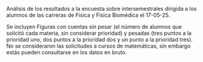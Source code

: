 Análisis de los resultados a la encuesta sobre intersemestrales dirigida a los alumnos de las carreras de Física y Física Biomédica el 17-05-25.

Se incluyen Figuras con cuentas sin pesar (el número de alumnos que solicitó cada materia, sin considerar prioridad) y pesadas (tres puntos a la prioridad uno, dos puntos a la prioridad dos y un punto a la prioridad tres). No se consideraron las solicitudes a cursos de matemáticas, sin embargo estás pueden consultarse en los datos en bruto.
